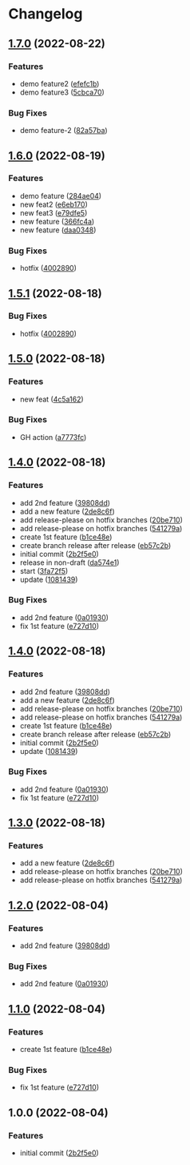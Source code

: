 # Changelog

## [1.7.0](https://github.com/sylwit/release-please-poc/compare/release-please-poc-v1.6.0...release-please-poc-v1.7.0) (2022-08-22)


### Features

* demo feature2 ([efefc1b](https://github.com/sylwit/release-please-poc/commit/efefc1b3f9ce331a41f48be7eb66ea6d9a4aaa6e))
* demo feature3 ([5cbca70](https://github.com/sylwit/release-please-poc/commit/5cbca7058cddeb698486940c0de42e970a24b5ed))


### Bug Fixes

* demo feature-2 ([82a57ba](https://github.com/sylwit/release-please-poc/commit/82a57bad6b2693a378b074396825b6e31cb3b8ae))

## [1.6.0](https://github.com/sylwit/release-please-poc/compare/release-please-poc-v1.5.0...release-please-poc-v1.6.0) (2022-08-19)


### Features

* demo feature ([284ae04](https://github.com/sylwit/release-please-poc/commit/284ae0472aa2705d817f2feb837ab5aea96c3911))
* new feat2 ([e6eb170](https://github.com/sylwit/release-please-poc/commit/e6eb1700f4ac2b1bde272cc465f27891a8d23137))
* new feat3 ([e79dfe5](https://github.com/sylwit/release-please-poc/commit/e79dfe53ef592ea4e55b0fe5a26d4fe02e63a2e5))
* new feature ([366fc4a](https://github.com/sylwit/release-please-poc/commit/366fc4a780a694b7c1d58a6fe6a91319594b4a01))
* new feature ([daa0348](https://github.com/sylwit/release-please-poc/commit/daa03480293d04dc0dfd0b2f804da5c5b69205f3))


### Bug Fixes

* hotfix ([4002890](https://github.com/sylwit/release-please-poc/commit/40028908e634825d9f91a8867e9c02fae3ab2921))

## [1.5.1](https://github.com/sylwit/release-please-poc/compare/release-please-poc-v1.5.0...release-please-poc-v1.5.1) (2022-08-18)


### Bug Fixes

* hotfix ([4002890](https://github.com/sylwit/release-please-poc/commit/40028908e634825d9f91a8867e9c02fae3ab2921))

## [1.5.0](https://github.com/sylwit/release-please-poc/compare/release-please-poc-v1.4.0...release-please-poc-v1.5.0) (2022-08-18)


### Features

* new feat ([4c5a162](https://github.com/sylwit/release-please-poc/commit/4c5a162d7926b482f5f95f82af5ecb059e8e7887))


### Bug Fixes

* GH action ([a7773fc](https://github.com/sylwit/release-please-poc/commit/a7773fcd3155f5dbd65f58a3c86ba9656d3d8cc4))

## [1.4.0](https://github.com/sylwit/release-please-poc/compare/release-please-poc-v1.3.0...release-please-poc-v1.4.0) (2022-08-18)


### Features

* add 2nd feature ([39808dd](https://github.com/sylwit/release-please-poc/commit/39808dd1c2c8fec95714ddfe6523e1c96c22f900))
* add a new feature ([2de8c6f](https://github.com/sylwit/release-please-poc/commit/2de8c6f163bdb017abe1fbcaa1624ef832074f5c))
* add release-please on hotfix branches ([20be710](https://github.com/sylwit/release-please-poc/commit/20be7103a77d0b80c89c56e9abc55634f4534056))
* add release-please on hotfix branches ([541279a](https://github.com/sylwit/release-please-poc/commit/541279aedb2e21146ec9597e2cc2d2c7055ee244))
* create 1st feature ([b1ce48e](https://github.com/sylwit/release-please-poc/commit/b1ce48e3385fe30cebc9719aad7e97147c3bb159))
* create branch release after release ([eb57c2b](https://github.com/sylwit/release-please-poc/commit/eb57c2b23ea4102a5bab8473ab23391bf5b0594b))
* initial commit ([2b2f5e0](https://github.com/sylwit/release-please-poc/commit/2b2f5e04f4895899bcf3e66687e486c68d6230b2))
* release in non-draft ([da574e1](https://github.com/sylwit/release-please-poc/commit/da574e1f25ff9cf7c28ba180cc1c15e50211d542))
* start ([3fa72f5](https://github.com/sylwit/release-please-poc/commit/3fa72f5cff6b919ba4c5f9e8a3e69c02cf630aee))
* update ([1081439](https://github.com/sylwit/release-please-poc/commit/1081439ca5d56a4fac605a8bd1c17a7702d77172))


### Bug Fixes

* add 2nd feature ([0a01930](https://github.com/sylwit/release-please-poc/commit/0a01930551622b86116f27620bc5d2d483d35dd3))
* fix 1st feature ([e727d10](https://github.com/sylwit/release-please-poc/commit/e727d10f0dfbea3f340a158de74abd6ec22536ab))

## [1.4.0](https://github.com/sylwit/release-please-poc/compare/release-please-poc-v1.3.0...release-please-poc-v1.4.0) (2022-08-18)


### Features

* add 2nd feature ([39808dd](https://github.com/sylwit/release-please-poc/commit/39808dd1c2c8fec95714ddfe6523e1c96c22f900))
* add a new feature ([2de8c6f](https://github.com/sylwit/release-please-poc/commit/2de8c6f163bdb017abe1fbcaa1624ef832074f5c))
* add release-please on hotfix branches ([20be710](https://github.com/sylwit/release-please-poc/commit/20be7103a77d0b80c89c56e9abc55634f4534056))
* add release-please on hotfix branches ([541279a](https://github.com/sylwit/release-please-poc/commit/541279aedb2e21146ec9597e2cc2d2c7055ee244))
* create 1st feature ([b1ce48e](https://github.com/sylwit/release-please-poc/commit/b1ce48e3385fe30cebc9719aad7e97147c3bb159))
* create branch release after release ([eb57c2b](https://github.com/sylwit/release-please-poc/commit/eb57c2b23ea4102a5bab8473ab23391bf5b0594b))
* initial commit ([2b2f5e0](https://github.com/sylwit/release-please-poc/commit/2b2f5e04f4895899bcf3e66687e486c68d6230b2))
* update ([1081439](https://github.com/sylwit/release-please-poc/commit/1081439ca5d56a4fac605a8bd1c17a7702d77172))


### Bug Fixes

* add 2nd feature ([0a01930](https://github.com/sylwit/release-please-poc/commit/0a01930551622b86116f27620bc5d2d483d35dd3))
* fix 1st feature ([e727d10](https://github.com/sylwit/release-please-poc/commit/e727d10f0dfbea3f340a158de74abd6ec22536ab))

## [1.3.0](https://github.com/sylwit/release-please-poc/compare/release-please-poc-v1.2.0...release-please-poc-v1.3.0) (2022-08-18)


### Features

* add a new feature ([2de8c6f](https://github.com/sylwit/release-please-poc/commit/2de8c6f163bdb017abe1fbcaa1624ef832074f5c))
* add release-please on hotfix branches ([20be710](https://github.com/sylwit/release-please-poc/commit/20be7103a77d0b80c89c56e9abc55634f4534056))
* add release-please on hotfix branches ([541279a](https://github.com/sylwit/release-please-poc/commit/541279aedb2e21146ec9597e2cc2d2c7055ee244))

## [1.2.0](https://github.com/sylwit/release-please-poc/compare/release-please-poc-v1.1.0...release-please-poc-v1.2.0) (2022-08-04)


### Features

* add 2nd feature ([39808dd](https://github.com/sylwit/release-please-poc/commit/39808dd1c2c8fec95714ddfe6523e1c96c22f900))


### Bug Fixes

* add 2nd feature ([0a01930](https://github.com/sylwit/release-please-poc/commit/0a01930551622b86116f27620bc5d2d483d35dd3))

## [1.1.0](https://github.com/sylwit/release-please-poc/compare/release-please-poc-v1.0.0...release-please-poc-v1.1.0) (2022-08-04)


### Features

* create 1st feature ([b1ce48e](https://github.com/sylwit/release-please-poc/commit/b1ce48e3385fe30cebc9719aad7e97147c3bb159))


### Bug Fixes

* fix 1st feature ([e727d10](https://github.com/sylwit/release-please-poc/commit/e727d10f0dfbea3f340a158de74abd6ec22536ab))

## 1.0.0 (2022-08-04)


### Features

* initial commit ([2b2f5e0](https://github.com/sylwit/release-please-poc/commit/2b2f5e04f4895899bcf3e66687e486c68d6230b2))
